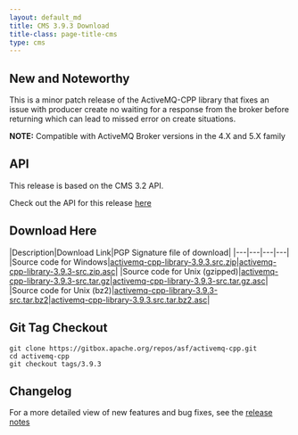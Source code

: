 ```yaml
---
layout: default_md
title: CMS 3.9.3 Download
title-class: page-title-cms
type: cms
---
```


New and Noteworthy
------------------

This is a minor patch release of the ActiveMQ-CPP library that fixes an issue with producer create no waiting for a response from the broker before returning which can lead to missed error on create situations.

**NOTE:** Compatible with ActiveMQ Broker versions in the 4.X and 5.X family

API
---

This release is based on the CMS 3.2 API.

Check out the API for this release [here](http://activemq.apache.org/cms/api_docs/activemqcpp-3.9.0/html)

Download Here
-------------

|Description|Download Link|PGP Signature file of download|
|---|---|---|---|
|Source code for Windows|[activemq-cpp-library-3.9.3.src.zip](http://www.apache.org/dist/activemq/activemq-cpp/3.9.3/activemq-cpp-library-3.9.3-src.zip)|[activemq-cpp-library-3.9.3-src.zip.asc](http://www.apache.org/dist/activemq/activemq-cpp/3.9.3/activemq-cpp-library-3.9.3-src.zip.asc)|
|Source code for Unix (gzipped)|[activemq-cpp-library-3.9.3-src.tar.gz](http://www.apache.org/dist/activemq/activemq-cpp/3.9.3/activemq-cpp-library-3.9.3-src.tar.gz)|[activemq-cpp-library-3.9.3-src.tar.gz.asc](http://www.apache.org/dist/activemq/activemq-cpp/3.9.3/activemq-cpp-library-3.9.3-src.tar.gz.asc)|
|Source code for Unix (bz2)|[activemq-cpp-library-3.9.3-src.tar.bz2](http://www.apache.org/dist/activemq/activemq-cpp/3.9.3/activemq-cpp-library-3.9.3-src.tar.bz2)|[activemq-cpp-library-3.9.3.src.tar.bz2.asc](http://www.apache.org/dist/activemq/activemq-cpp/3.9.3/activemq-cpp-library-3.9.3-src.tar.bz2.asc)|

Git Tag Checkout
----------------
```
git clone https://gitbox.apache.org/repos/asf/activemq-cpp.git  
cd activemq-cpp  
git checkout tags/3.9.3
```

Changelog
---------

For a more detailed view of new features and bug fixes, see the [release notes](https://issues.apache.org/jira/secure/ReleaseNote.jspa?projectId=12311207&version=12334845)
